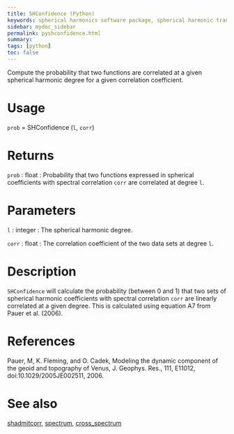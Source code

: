 ```yaml
---
title: SHConfidence (Python)
keywords: spherical harmonics software package, spherical harmonic transform, legendre functions, multitaper spectral analysis, fortran, Python, gravity, magnetic field
sidebar: mydoc_sidebar
permalink: pyshconfidence.html
summary:
tags: [python]
toc: false
---
```


Compute the probability that two functions are correlated at a given spherical harmonic degree for a given correlation coefficient.

# Usage

`prob` = SHConfidence (`l`, `corr`)

# Returns

`prob` : float
:   Probability that two functions expressed in spherical coefficients with spectral correlation `corr` are correlated at degree `l`.

# Parameters

`l` :  integer
:   The spherical harmonic degree.

`corr` : float
:   The correlation coefficient of the two data sets at degree `l`.

# Description

`SHConfidence` will calculate the probability (between 0 and 1) that two sets of spherical harmonic coefficients with spectral correlation `corr` are linearly correlated at a given degree. This is calculated using equation A7 from Pauer et al. (2006).

# References

Pauer, M, K. Fleming, and O. Cadek, Modeling the dynamic component of the geoid and topography of Venus, J. Geophys. Res., 111, E11012, doi:10.1029/2005JE002511, 2006.

# See also

[shadmitcorr](pyshadmitcorr.html), [spectrum](spectrum.html), [cross_spectrum](cross_spectrum.html)
